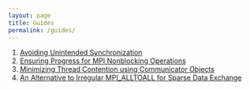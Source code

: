 ```yaml
---
layout: page
title: Guides
permalink: /guides/
---
```


1. [Avoiding Unintended Synchronization][unintended-sync]
2. [Ensuring Progress for MPI Nonblocking Operations][progress]
3. [Minimizing Thread Contention using Communicator Objects][thread-mapping]
4. [An Alternative to Irregular MPI_ALLTOALL for Sparse Data Exchange][dsde]

[unintended-sync]: /unintended-sync
[progress]: /progress
[thread-mapping]: /minimizing-thread-contention
[dsde]: /dynamic-sparse
